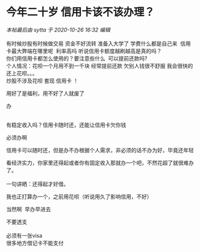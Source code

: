 # 今年二十岁  信用卡该不该办理？


<i class="pstatus"> 本帖最后由 sytta 于 2020-10-26 16:32 编辑 </i><br />
<br />
有时候炒股有时候做交易 资金不好流转 准备入大学了 学费什么都是自己来&nbsp;&nbsp;信用卡最大弊端在哪里呢&nbsp;&nbsp;利率高吗 听说信用卡额度越刷越高是真的吗？<br />
你们用信用卡都怎么使用的？要注意些什么&nbsp;&nbsp;可以提前还款吗?<br />
个人情况：花呗一个月用不到一千块 经常提前还款 欠别人钱很不舒服 我会很快的还上花呗。。。<br />
炒股不涉及花呗 套现 信用卡 ！

用好了是福利，用不好了人就废了

办<br />
&nbsp; &nbsp;&nbsp; &nbsp;&nbsp; &nbsp;&nbsp; &nbsp;&nbsp; &nbsp; 

有稳定收入吗？信用卡随时还，还能让信用卡欠你钱

必须办啊 

信用卡可以随时还，但是办不办根据个人需求，非必须的话不办为好，毕竟还年轻

看经济实力，你家里还得起或者你有固定收入那就办一个吧，不然花超了就很难办了。<br />
<br />
一句讲晒：还得起才好借。

我也正打算办一个，之前用花呗（听说用久了影响信用，不好）

当然啊&nbsp;&nbsp;早办早进去<img id="aimg_PsXBK" onclick="zoom(this, this.src, 0, 0, 0)" class="zoom" src="https://cdn.jsdelivr.net/gh/hishis/forum-master/public/images/patch.gif" onmouseover="img_onmouseoverfunc(this)" onload="thumbImg(this)" border="0" alt="" />

不要透支<br />
<br />
必须有一张visa<br />
很多地方借记卡不能支付
